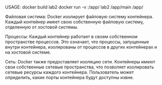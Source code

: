 USAGE:
docker build lab2
docker run -v <path-to-file>:/app/<filename> lab2 /app/main /app/<filename>

Файловая система:
Docker изолирует файловую систему контейнера. Каждый контейнер имеет свою собственную файловую систему, отделенную от хостовой системы.

Процессы:
Каждый контейнер работает в своем собственном пространстве процессов. Это означает, что процессы, запущенные внутри контейнера, изолированы от процессов в других контейнерах и на хостовой системе.

Сеть:
Docker также предоставляет изоляцию сети. Контейнеры имеют свои собственные сетевые пространства, что позволяет изолировать сетевые ресурсы каждого контейнера. Пользователь может определить, какие порты контейнера будут доступны извне.